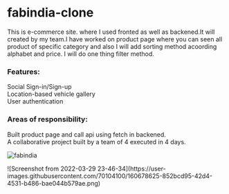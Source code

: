
# fabindia-clone



<p>This is e-commerce site. where I used fronted as well as backened.It will created by my team.I have worked on product page where you can seen all product of specific category and also I will add sorting method acoording alphabet and price. I will do one thing filter method.  </p>


<h3>Features: </h3>
<P>Social Sign-in/Sign-up <br>
Location-based vehicle gallery<br> 
User authentication
</p>
<h3>Areas of responsibility: </h3>
<p>Built product page and call api using fetch in backened. <br>
A collaborative project built by a team of 4 executed in 4 days. </p>

![fabindia](https://user-images.githubusercontent.com/70104100/159648061-2451a780-4418-4a6f-95fd-fd4bd5f47ee2.png)

<p></p>
![Screenshot from 2022-03-29 23-46-34](https://user-images.githubusercontent.com/70104100/160678625-852bcd95-42d4-4531-b486-bae044b579ae.png)
